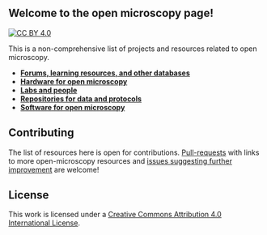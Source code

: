 ## Welcome to the open microscopy page!

[![CC BY 4.0][cc-by-shield]][cc-by]

This is a non-comprehensive list of projects and resources related to open microscopy.

* [**Forums, learning resources, and other databases**](/src/OM_Forums.md)
* [**Hardware for open microscopy**](/src/OM_Hardware.md)
* [**Labs and people**](/src/OM_labs.md)
* [**Repositories for data and protocols**](/src/OM_Repos.md)
* [**Software for open microscopy**](/src/OM_Software.md)

## Contributing
The list of resources here is open for contributions. [Pull-requests](https://github.com/HohlbeinLab/OpenMicroscopy/pulls) with links to more open-microscopy resources and [issues suggesting further improvement](https://github.com/HohlbeinLab/OpenMicroscopy/issues) are welcome!


## License

This work is licensed under a
[Creative Commons Attribution 4.0 International License][cc-by].

[cc-by]: http://creativecommons.org/licenses/by/4.0/
[cc-by-image]: https://i.creativecommons.org/l/by/4.0/88x31.png
[cc-by-shield]: https://img.shields.io/badge/License-CC%20BY%204.0-lightgrey.svg

